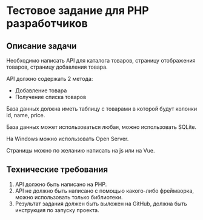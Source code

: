 # Тестовое задание для PHP разработчиков
## Описание задачи
Необходимо написать API для каталога товаров, страницу отображения товаров, страницу добавления товара.

API должно содержать 2 метода:
- Добавление товара
- Получение списка товаров

База данных должна иметь таблицу с товарами в которой будут колонки id, name, price.

База данных может использоваться любая, можно использовать SQLite.

На Windows можно использовать Open Server.

Страницы можно по желанию написать на js или на Vue.

## Технические требования
1. API должно быть написано на PHP.
2. API не должно быть написано с помощью какого-либо фреймворка, можно использовать только библиотеки.
3. Результат задания должен быть выложен на GitHub, должна быть инструкция по запуску проекта.